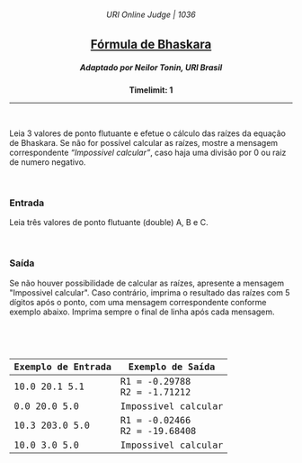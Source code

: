 <h6 align="center">URI Online Judge | 1036</h6>
<h2 align="center">
  <a href="https://www.urionlinejudge.com.br/judge/pt/problems/view/1036">
    Fórmula de Bhaskara
  </a>
</h2>
<h5 align="center">Adaptado por Neilor Tonin, URI  Brasil</h5>
<p align="center"><b>Timelimit: 1</b></p>
<hr>
<br>
<p>
  Leia 3 valores de ponto flutuante e efetue o cálculo das raízes da equação de Bhaskara. Se não for possível calcular as raízes, mostre a mensagem correspondente <i>“Impossivel calcular”</i>, caso haja uma divisão por 0 ou raiz de numero negativo.
</p>
<br>
<h3>Entrada</h3>
<p>
  Leia três valores de ponto flutuante (double) A, B e C.
</p>
<br>
<h3>Saída</h3>
<p>
  Se não houver possibilidade de calcular as raízes, apresente a mensagem "Impossivel calcular". Caso contrário, imprima o resultado das raízes com 5 dígitos após o ponto, com uma mensagem correspondente conforme exemplo abaixo. Imprima sempre o final de linha após cada mensagem.
</p>
<br>
<code>
  <table width="100%">
    <thead>
      <th>Exemplo de Entrada</th>
      <th>Exemplo de Saída</th>
    </thead>
    <tbody>
      <tr>
        <td>10.0 20.1 5.1</td>
        <td>R1 = -0.29788<br>R2 = -1.71212</td>
      </tr>
      <tr>
        <td>0.0 20.0 5.0</td>
        <td>Impossivel calcular</td>
      </tr>
      <tr>
        <td>10.3 203.0 5.0</td>
        <td>R1 = -0.02466<br>R2 = -19.68408</td>
      </tr>
      <tr>
        <td>10.0 3.0 5.0</td>
        <td>Impossivel calcular</td>
      </tr>
    </tbody>
  </table>
</code>